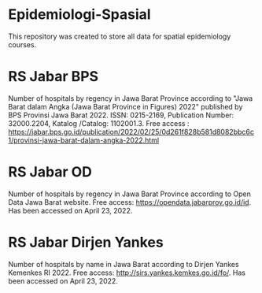 # Epidemiologi-Spasial
This repository was created to store all data for spatial epidemiology courses.
# RS Jabar BPS
Number of hospitals by regency in Jawa Barat Province according to "Jawa Barat dalam Angka (Jawa Barat Province in Figures) 2022" published by BPS Provinsi Jawa Barat 2022. ISSN: 0215-2169, Publication Number: 32000.2204, Katalog /Catalog: 1102001.3. Free access : https://jabar.bps.go.id/publication/2022/02/25/0d261f828b581d8082bbc6c1/provinsi-jawa-barat-dalam-angka-2022.html
# RS Jabar OD
Number of hospitals by regency in Jawa Barat Province according to Open Data Jawa Barat website. Free access: https://opendata.jabarprov.go.id/id. Has been accessed on April 23, 2022.
# RS Jabar Dirjen Yankes
Number of hospitals by name in Jawa Barat according to Dirjen Yankes Kemenkes RI 2022. Free access: http://sirs.yankes.kemkes.go.id/fo/. Has been accessed on April 23, 2022.
